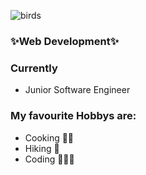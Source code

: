 ![birds](https://github.com/MartaJaekel/MartaJaekel/assets/147980927/04646747-a278-40eb-9af3-07efb4c99711)



### ✨Web Development✨
### Currently 
- Junior Software Engineer
### My favourite Hobbys are:
- Cooking 👩‍🍳
- Hiking 🥾
- Coding 👩🏼‍💻

